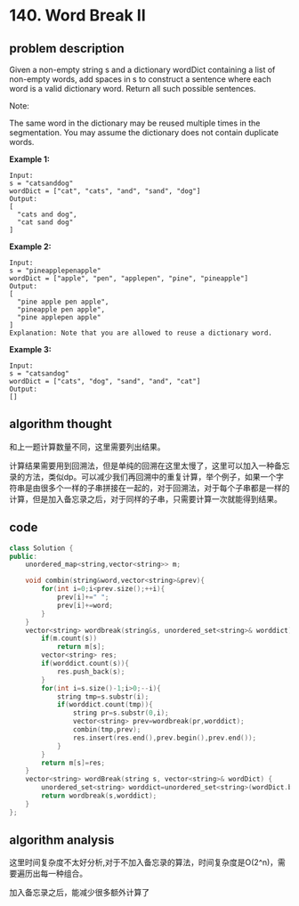 # 140. Word Break II

## problem description

Given a non-empty string s and a dictionary wordDict containing a list of non-empty words, add spaces in s to construct a sentence where each word is a valid dictionary word. Return all such possible sentences.

Note:

The same word in the dictionary may be reused multiple times in the segmentation. You may assume the dictionary does not contain duplicate words.

**Example 1:**

```text
Input:
s = "catsanddog"
wordDict = ["cat", "cats", "and", "sand", "dog"]
Output:
[
  "cats and dog",
  "cat sand dog"
]
```

**Example 2:**

```text
Input:
s = "pineapplepenapple"
wordDict = ["apple", "pen", "applepen", "pine", "pineapple"]
Output:
[
  "pine apple pen apple",
  "pineapple pen apple",
  "pine applepen apple"
]
Explanation: Note that you are allowed to reuse a dictionary word.
```

**Example 3:**

```text
Input:
s = "catsandog"
wordDict = ["cats", "dog", "sand", "and", "cat"]
Output:
[]
```

## algorithm thought

和上一题计算数量不同，这里需要列出结果。

计算结果需要用到回溯法，但是单纯的回溯在这里太慢了，这里可以加入一种备忘录的方法，类似dp。可以减少我们再回溯中的重复计算，举个例子，如果一个字符串是由很多个一样的子串拼接在一起的，对于回溯法，对于每个子串都是一样的计算，但是加入备忘录之后，对于同样的子串，只需要计算一次就能得到结果。

## code

```cpp
class Solution {
public:
    unordered_map<string,vector<string>> m;

    void combin(string&word,vector<string>&prev){
        for(int i=0;i<prev.size();++i){
            prev[i]+=" ";
            prev[i]+=word;   
        }
    }
    vector<string> wordbreak(string&s, unordered_set<string>& worddict) {
        if(m.count(s))
            return m[s];
        vector<string> res;
        if(worddict.count(s)){
            res.push_back(s);
        }
        for(int i=s.size()-1;i>0;--i){
            string tmp=s.substr(i);
            if(worddict.count(tmp)){
                string pr=s.substr(0,i);
                vector<string> prev=wordbreak(pr,worddict);
                combin(tmp,prev);
                res.insert(res.end(),prev.begin(),prev.end());
            }
        }
        return m[s]=res;
    }
    vector<string> wordBreak(string s, vector<string>& wordDict) {
        unordered_set<string> worddict=unordered_set<string>(wordDict.begin(),wordDict.end());
        return wordbreak(s,worddict);
    }
};
```

## algorithm analysis

这里时间复杂度不太好分析,对于不加入备忘录的算法，时间复杂度是O\(2^n\)，需要遍历出每一种组合。

加入备忘录之后，能减少很多额外计算了

